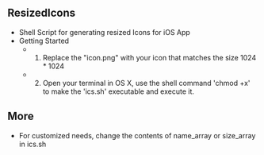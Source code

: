 ## ResizedIcons
* Shell Script for generating resized Icons for iOS App
* Getting Started
    * 1. Replace the "icon.png" with your icon that matches the size 1024 * 1024
    * 2. Open your terminal in OS X, use the shell command 'chmod +x' to make the 'ics.sh' executable and execute it.

## More
   * For customized needs, change the contents of  name_array or  size_array in  ics.sh
